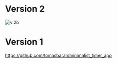 # Version 2

![v 2b](https://user-images.githubusercontent.com/25743901/229935114-f64ea892-5ebc-420e-a62a-ea5f058888e2.png)


# Version 1
https://github.com/tomasbaran/minimalist_timer_app
